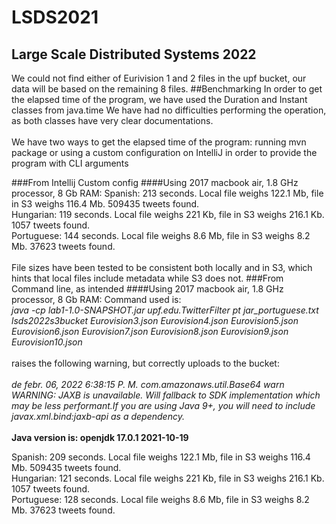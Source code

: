 # LSDS2021
## Large Scale Distributed Systems 2022
We could not find either of Eurivision 1 and 2 files in the upf bucket, our data will be based on the remaining 8 files.
##Benchmarking
In order to get the elapsed time of the program, 
we have used the Duration and Instant classes from java.time
We have had no difficulties performing the operation, as both classes
have very clear documentations.
<br/><br/>
We have two ways to get the elapsed time of the program:
running mvn package or using a custom configuration on
IntelliJ in order to provide the program with CLI arguments

###From Intellij Custom config
####Using 2017 macbook air, 1.8 GHz processor, 8 Gb RAM:
Spanish: 213 seconds. Local file weighs 122.1 Mb, file in S3 weighs 116.4 Mb. 509435 tweets found.
<br/>
Hungarian: 119 seconds. Local file weighs 221 Kb, file in S3 weighs 216.1 Kb. 1057 tweets found.
<br/>
Portuguese: 144 seconds. Local file weighs 8.6 Mb, file in S3 weighs 8.2 Mb. 37623 tweets found.
<br/><br/>
File sizes have been tested to be consistent both locally and in S3, which
hints that local files include metadata while S3 does not.
###From Command line, as intended
####Using 2017 macbook air, 1.8 GHz processor, 8 Gb RAM:
Command used is:<br/>*java -cp lab1-1.0-SNAPSHOT.jar upf.edu.TwitterFilter pt jar_portuguese.txt lsds2022s3bucket Eurovision3.json Eurovision4.json Eurovision5.json Eurovision6.json Eurovision7.json Eurovision8.json Eurovision9.json Eurovision10.json*<br/><br/>
raises the following warning, but correctly uploads to the bucket:<br/><br/>*de febr. 06, 2022 6:38:15 P. M. com.amazonaws.util.Base64 warn
WARNING: JAXB is unavailable. Will fallback to SDK implementation which may be less performant.If you are using Java 9+, you will need to include javax.xml.bind:jaxb-api as a dependency.*<br/><br/>
**Java version is: openjdk 17.0.1 2021-10-19**<br/>

Spanish: 209 seconds. Local file weighs 122.1 Mb, file in S3 weighs 116.4 Mb. 509435 tweets found.
<br/>
Hungarian: 121 seconds. Local file weighs 221 Kb, file in S3 weighs 216.1 Kb. 1057 tweets found.
<br/>
Portuguese: 128 seconds. Local file weighs 8.6 Mb, file in S3 weighs 8.2 Mb. 37623 tweets found.
<br/><br/>